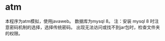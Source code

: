 # atm
本程序为atm模拟，使用javaweb。
数据库为mysql 8。
注：安装 mysql 8 时注意密码机制的选择，选择传统密码。
        出现无法访问或找不到jar包时，检查文件夹的权限。 

